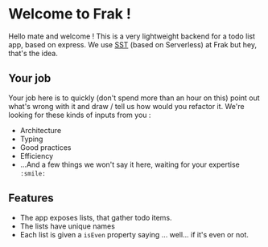# Welcome to Frak !

Hello mate and welcome ! This is a very lightweight backend for a todo list app, based on express. We use [SST](https://sst.dev/) (based on Serverless) at Frak but hey, that's the idea.

## Your job
Your job here is to quickly (don't spend more than an hour on this) point out what's wrong with it and draw / tell us how would you refactor it. We're looking for these kinds of inputs from you :
* Architecture
* Typing
* Good practices
* Efficiency
* ...And a few things we won't say it here, waiting for your expertise `:smile:`

## Features
* The app exposes lists, that gather todo items.
* The lists have unique names
* Each list is given a `isEven` property saying ... well... if it's even or not.

